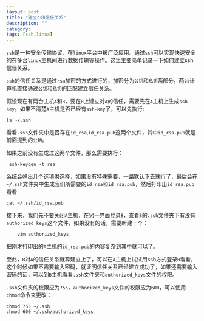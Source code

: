 ```yaml
---
layout: post
title: "建立ssh信任关系"
description: ""
category: 
tags: [ssh,linux]
---
```



`ssh`是一种安全传输协议，在`linux`平台中被广泛应用。通过`ssh`可以实现快速安全的在多台`linux`主机间进行数据传输等操作。这里主要简单记录一下如何建立ssh信任关系。

`ssh`的信任关系是通过`rsa`加密的方式进行的，加密分为`公钥`和`私钥`两部分，两台计算机直接通过`公钥`和`私钥`的匹配建立信任关系。

假设现在有两台主机`A`和`B`，要在`B`上建立对`A`的信任，需要先在`A`主机上生成`ssh-key`。如果不清楚`A`主机是否已经有`ssh-key`了，可以先执行:
	
	ls ~/.ssh

看看`.ssh`文件夹中是否存在`id_rsa`,`id_rsa.pub`这两个文件，其中`id_rsa.pub`就是前面提到的`公钥`。

如果之前没有生成过这两个文件，那么需要执行：

	 ssh-keygen -t rsa

系统会弹出几个选项供选择，如果没有特殊需要，一路默认下去就行了，最后会在`~/.ssh`文件夹中生成我们所需要的`id_rsa`和`id_rsa.pub`，然后打印出`id_rsa.pub`看看

	cat ~/.ssh/id_rsa.pub

接下来，我们先不要关闭`A`主机，在另一界面登录`B`，查看`B`的`.ssh`文件夹下有没有`authorized_keys`这个文件，如果没有的话，需要新建一个：

		vim authorized_keys

把刚才打印出的`A`主机的`id_rsa.pub`的内容复杂到其中就可以了。

至此，`B`对`A`的信任关系就算建立上了，可以在`A`主机上试试用ssh方式登录`B`看看，这个时候如果不需要输入密码，就证明信任关系已经建立成功了，如果还需要输入密码的话，可以到`B`主机看看`.ssh`文件夹和`authorized_keys`文件的权限。

`.ssh`文件夹的权限应为`755`，`authorized_keys`文件的权限应为`600`，可以使用`chmod`命令来更改：

	chmod 755 ~/.ssh
	chmod 600 ~/.ssh/authorized_keys
	


